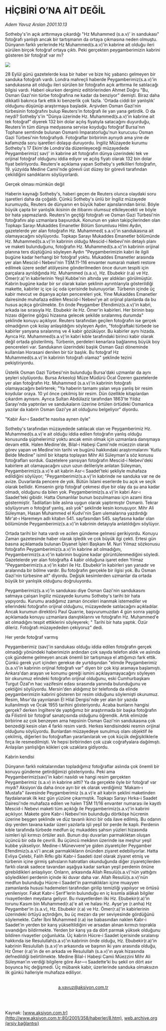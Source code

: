 # HİÇBİRİ O’NA AİT DEĞİL

*Adem Yavuz Arslan 2001.10.13*

<div>
 <p class="spot">
  Sotheby's'in açık arttırmaya çıkardığı  "Hz  Muhammed (s.a.v)' in sandukası" fotoğrafı  yanlıştı ancak bir tartışmanın da ortaya çıkmasına neden olmuştu. Dünyanın farklı yerlerinde Hz Muhammed(s.a.v)'in kabrine ait olduğu ileri sürülen birçok fotoğraf ortaya çıktı. Peki gerçekten peygamberimizin kabrini gösteren bir fotoğraf var mı?
 </p>
 <p class="metin">
 </p>
 <img border="0" src="/web/20020428172305im_/http://www.aksiyon.com.tr/2001/358/resimler/hic.jpg"/>
 <p class="metin">
  28 Eylül günü gazetelerde kısa bir haber ve bize hiç yabancı gelmeyen bir sanduka fotoğrafı vardı. Londra mahreçli haberde Peygamberimiz(s.a.v)'in sandukasına ait olduğu ileri sürülen bir fotoğrafın açık arttırma ile satılacağı bilgisi vardı. Haberi okurken dergimiz editörlerinden Ahmet Doğru "Bu, Osman Gazi'nin türbe fotoğrafına ne kadar da benziyor" demişti. Biraz daha dikkatli bakınca fark ettik ki benzerlik çok fazla. 'Ortada ciddi bir yanlışlık' olduğunu düşünüp araştırmaya başladık. Arşivden  Osman Gazi'nin türbesinin fotoğrafını bulup Reuters'in fotoğrafı ile yan yana getirdik. O da neydi? Sotheby's'in "Dünya üzerinde Hz. Muhammed(s.a.v)'in kabrine ait tek fotoğraf" diyerek 132 bin dolar açılış fiyatıyla satacağını duyurduğu, Reuters'in tüm dünya medyasına servise koyduğu fotoğraf Bursa'nın Tophane semtinde bulunan Osmanlı İmparatorluğu'nun kurucusu Osman Gazi Türbesi'nin fotoğrafıydı. Fotoğraflar birbirinin aynıydı ama yine de kafamızda soru işaretleri dolaşıp duruyordu. İngiliz Müzayede kurumu Sotheby's 17 Ekim'de Londra'da düzenleyeceği müzayedede Peygamberimiz( sav)' in kabrine ait fotoğrafın dünya üzerindeki tek ve orijinal fotoğraf olduğunu iddia ediyor ve açılış fiyatı olarak 132 bin dolar fiyat belirliyordu. Reuters'e açıklama yapan Sotheby's yetkilileri fotoğrafın, 19. yüzyılda Medine Camii'nde görevli üst düzey bir görevli tarafından çekildiğini sandıklarını söylüyorlardı.
 </p>
 <p class="metin">
  Gerçek olması mümkün değil
 </p>
 <p class="metin">
  Haberin kaynağı Sotheby's, haberi geçen de Reuters olunca olaydaki soru işaretleri daha da çoğaldı. Çünkü Sotheby's ünlü bir İngiliz müzayede kurumuydu, Reuters de dünyanın en büyük haber ajanslarından birisi. Böyle büyük çapta bir yanlışlık ikisinin de itibarını olumsuz etkileyecekti ve böyle bir hata yapmazlardı. Reuters'in geçtiği fotoğrafı ve Osman Gazi Türbesi'nin fotoğrafını alıp uzmanlara başvurduk. Konunun en yakın takipçilerinden olan Topkapı Sarayı  Mukaddes Emanetler Bölüm Sorumlusu Hilmi Aydın, gazetelerde yer alan fotoğrafın Hz. Muhammed( s.a.v)'in sandukasına ait olamayacağını söylüyordu. Topkapı Sarayı Mukaddes Emanetler bölümünde Hz. Muhammed(s.a.v)'in kabrinin olduğu Mescid-i Nebevi'nin detaylı planı ve maketi bulunduğunu, fotoğrafın Hz. Muhammed(s.a.v)'in kabrinin orijinal planına ters düştüğünü söyleyen Aydın "Peygamberimizin kabri ile ilgili bugüne kadar herhangi bir fotoğraf yoktu. Mukaddes Emanetler arasında yer alan Mescid-i Nebevi'nin TSM.11-116 envanter numaralı maketi restore edilmek üzere sedef atölyesine gönderilmeden önce durum tespiti için parçalara ayrıldığında Hz. Muhammed (s.a.v), Hz. Ebubekir (r.a) ve Hz. Ömer(r.a)'in kabirlerinin Yeşil Kubbe'nin altında yer aldıkları görülmüştür. Kabrin bugüne kadar bir sır olarak kalan şeklinin ayrıntılarıyla gösterildiği makette, kabirler iç içe üç oda içerisinde bulunuyorlar. Türbenin içinde üç kabir mevcut ve dışarıya açılan pencereleri yok. Yine Mukaddes Emanetler dairesinde muhafaza edilen Mescid-i Nebevi'ye ait orijinal planlarda da bu husus açıkça görülmekte. En önde Peygamber Efendimiz(s.a.v)'in kabri, arkada ise sırasıyla Hz. Ebubekir ile Hz. Ömer'in kabirleri. Her birinin başı hizası diğerine göğsü hizasına gelecek şekilde sıralanmış durumda" şeklinde konuyu açıklıyor. Reuters tarafından geçilen fotoğrafın ise gerçek olmadığının çok kolay anlaşıldığını söyleyen Aydın, "fotoğraftaki türbede ise kabirler yanyana sıralanmış ve 4 kabir gözüküyor. Bu kabirler aynı hizada. Ayrıca Hz. Muhammed(s.a.v)'in kabri kıble tarafındaki birinci kabir olarak değil ortada gösterilmiş. Türbenin, perdeleri kenarlara bağlanmış büyük boy pencereleri var. Sandukanın üzerindeki başlık Osman Gazi döneminde kullanılan Horasani denilen bir tür başlık. Bu fotoğraf Hz Muhammed(s.a.v)'in kabrinin fotoğrafı olamaz" şeklinde tezini pekiştiriyordu.
 </p>
 <p class="metin">
  Üstelik Osman Gazi Türbesi'nin bulunduğu Bursa'daki uzmanlar da aynı şeyleri söylüyordu. Bursa Arkeoloji Müze Müdürü Öcal Özeren gazetelerde yer alan fotoğrafın Hz. Muhammed (s.a.v)'in kabrinin fotoğrafı olamayacağını belirterek; "Ya haberin tamamı yalan veya yanlış bir resim koydular oraya. 10 yıl önce çekilmiş bir resim. Dün özellikle kitaplardan çıkardım aynısını. Ayrıca Sultan Abdülaziz tarafından 1863'te Yıldız Sarayı'nda yaptırılan ve sandukaların üzerine örtülen örtüdeki Osmanlıca yazılar da kabrin Osman Gazi'ye ait olduğunu belgeliyor" diyordu.
 </p>
 <p class="metin">
  "Kabir Âsr-ı Saadet'te nasılsa aynen öyle"
 </p>
 <p class="metin">
  Sotheby's tarafından müzayedede satılacak olan ve Peygamberimiz Hz. Muhammed(s.a.v)'e ait olduğu iddia edilen fotoğrafın yanlış olduğu konusunda şüphelerimiz yoktu ancak emin olmak için uzmanlara danışmaya devam ettik. Halen Medine'de, Bilal-i Habeşi Camii'nde müezzin olarak görev yapan ve Medine'nin tarihi ve bugünü hakkındaki araştırmalarını 'Kutlu Belde Medine" isimli bir kitapta toplayan Mihr Ali Süleyman'a söz konusu fotoğrafları sorduk. Gazetelere yansıyan fotoğrafın Mescid-i Nebevi'deki kabirlere ait olamayacağını uzun uzun delileriyle anlatan Süleyman, Peygamberimiz(s.a.v)'e ait kabrin Asr-ı Saadet'teki şekliyle muhafaza edildiğini söylüyor; "Peygamberimiz(s.a.v)'in kabrinde ne sanduka var ne de avize. Duvarlarda pencere de yok. Bütün İslami eserlerde bu açık ve seçik olarak bellidir. Kimsenin girip fotoğraf çekmesi diye bir olay da şu ana kadar olmadı, olduğunu da bilen yok. Peygamberimiz(s.a.v)'in kabri Asr-ı Saadet'teki gibidir. Hatta Osmanlılar bunun bozulmaması için azami itina göstermiştir. Tadilatları bile aslına uygun olarak yaptırmıştır Osmanlı. Tekrar söylüyorum o fotoğraf yanlış, aslı yok" şeklinde kesin konuşuyor. Mihr Ali Süleyman, Hasan Muhammed el Kudvi'nin Şam ulemalarına yazdırdığı Mir'at-ı Haremeyn adlı kitabın 541. sayfasından 545. sayfasına kadar olan bölümünde Peygamberimiz(s.a.v)'in kabrinin detayıyla anlatıldığını söylüyor.
 </p>
 <p class="metin">
  Ortada tarihi bir hata vardı ve acilen gündeme gelmesi gerikiyordu. Konuyu Zaman gazetesinde haber olarak işledik ve çok büyük ilgi çekti. Ertesi gün basına açıklamada bulunan Diyanet İşleri Başkanı M. Nuri Yılmaz sözkonusu fotoğrafın Peygamberimiz(s.a.v)'in kabrine ait olmadığını, Peygamberimiz(s.a.v)'in kabrinin bugüne kadar  görüntülenmediğini söyledi. Gazetelerde yer alan fotoğrafta 4 kabir olduğuna işaret eden Yılmaz "Peygamberimiz(s.a.v)'in kabri ile Hz. Ebubekir'in kabirleri yan yanadır ve aralarında bir bölme vardır. Bu fotoğrafın gerçekle  bir ilgisi yok. Bu Osman Gazi'nin türbesine ait" diyordu. Değişik kesimlerden uzmanlar da ortada büyük bir yanlışlık olduğunu doğruluyordu.
 </p>
 <p class="metin">
  Peygamberimiz(s.a.v)'in sandukası diye Osman Gazi'nin sandukasını satmaya çalışan İngiliz müzayede kurumu Sotheby's tarihi bir hata yapıyordu. Kurumu aradığımız zaman önceleri inanmak istemediler ve ellerindeki fotoğrafın orijinal olduğunu, müzayedede satılacağını açıkladılar. Ancak kurumun direktörü Paul Quarrie, başvurumuzdan 4 gün sonra yaptığı açıklamada konuyu uzmanlara danıştıklarını ve fotoğrafın Hz. Muhammed'e  ait olmadığını tespit ettiklerini söyleyerek; " Tarihi bir hata yaptık. Özür dileriz. Fotoğrafı müzayededen çekiyoruz" dedi.
 </p>
 <p class="metin">
  Her yerde fotoğraf varmış
 </p>
 <p class="metin">
  Peygamberimiz (sav)'in sandukası olduğu iddia edilen fotoğrafın gerçek olmadığı yönündeki haberimizin ardından çok sayıda telefon aldık ve aslında çok gündeme gelmeyen ancak önemli bir tartışmaya el attığımızı fark ettik. Çünkü gerek yurt içinden gerekse de yurtdışından "elimde Peygamberimiz (s.a.v)'in kabrinin orijinal fotoğrafı var" diyen bir çok kişi aramaya başlamıştı. Ankara'dan arayan ve konumu gereği ismini açıklayamayacağını söyleyen bir okurumuz elindeki fotoğrafın orijinal olduğunu, eski Cumhurbaşkanı Turgut Özal'ın hac vazifesini edası sırasında yanında bulunduğunu ve çektiğini söylüyordu. Mersin'den aldığımız bir telefonda da elinde peygamberimizin kabrini gösteren bir resim olduğunu söylemişti okurumuz. Resim, Mısır'da yayınlanan El Hilal Dergisi'nde yer alan bir yazıda kullanılmıştı ve Ocak 1955 tarihini gösteriyordu. Acaba bunların hangisi gerçek? derken İngiltere'de yaptığımız bir araştırmada bir başka fotoğrafın da Filistinli bir fotoğraf sanatçısında olduğunu öğrendik. Artık elimizde birbirine az çok benzeyen ama hepsinin Osman Gazi'nin sandukasına çok benzediği kesin olan 4 farklı resim vardı. Herkes kendisindeki resmin orijinal olduğunu söylüyordu. Bunlardan müzayedeye sunulmuş olanı objektif ile çekilmiş, diğerleri bu fotoğraftan yararlanılarak ve çok küçük değişikliklerle fırça ile resmedilmişti. Ve hepsi birbirinden çok uzak coğrafyalara dağılmıştı. Anlaşılan yanlışlığın kökleri çok uzaklara gidiyordu.
 </p>
 <p class="metin">
  Kabrin kendisi
 </p>
 <p class="metin">
  Dünyanın farklı noktalarından topladığımız fotoğraflar aslında çok önemli bir konuyu gündeme getirdiğimizi gösteriyordu. Peki ama Peygamberimiz(sav)'in kabri nasıldı ve hangi resim gerçekten Peygamberimiz (s.a.v) in kabrine aitti? Ya da gerçekte öyle bir fotoğraf var mıydı? Aksiyon'da daha önce ayrı bir ek olarak verdiğimiz  'Makam-ı Mustafa" ilavesinde Peygamberimiz (s.a.v)'e ait kabrin şeklini maketinden faydalanarak ilk kez gün yüzüne çıkarmıştık. Topkapı Sarayı Hırka-i Saadet Dairesi'nde  muhafaza edilen ve halen TSM 11/16 envanter numarası ile kayıtlı Mescid-i Nebevi maketi tüm açıklığı ile Peygamberimiz(s.a.v)'in kabrini açıklıyor. Makete göre Kabr-i Nebevi'nin bulunduğu dörtköşe hücrenin üzerine beşgen şeklinde ve düz tavanlı  ikinci bir oda ilave edilmiş. Bu odanın dışı yerden tavana kadar üzeri yazılarla işli yeşil bir perde ile kaplı. Perdenin kıble tarafında türbede medfun üç mukaddes şahsın yüzleri hizasında isimleri işli kırmızı örtüler asılı. Bunun dışı duvarları parmaklıktan oluşan üçüncü bir oda ile çevrili. Bu üçüncü mekânın üzerinde ise meşhur yeşil kubbe yükseliyor.  Medine-i Münevvere'ye giden ziyaretçiler Peygamber Efendimiz(s.a.v)'i ancak parmaklıkların önünden ziyaret edebiliyorlar. Hatta Evliya Çelebi, Falih Rıfkı gibi Kabr-i Saadeti özel olarak ziyaret etmiş ve türbenin içine girmiş şahısların hatıratları okunduğunda diğer ziyaretçilerden farklı olarak sadece tavandan aşağıya kadar sarkan yeşil perdenin önüne girebildikleri anlaşılıyor. Onların, arkasında Allah Resulü(s.a.v)'nün yattığını söyledikleri perdenin içinde iki duvar daha var. Allah Resulü(s.a.v)'nün medfun bulunduğu Hücre-i Saadet'in parmaklıkları içine muayyen zamanlarda hususi hademeleri tarafından  girilip temizliği yapılıyor ve örtüsü yenileniyor. Fakat Kabr-i Şerif'lerin bulunduğu en iç kısımla alâkalı bilgiler rivayetlerden meydana geliyor. Bu rivayetlerden ilki Hz. Ebubekir(r.a)'in torunu Kasım bin Muhammed(r.a)'e ait ve halası Hz.  Ayşe'ye (r.anha) Hz Peygamber'in (s.a.v), Hz. Ebubekir (r.a)  ve Hz. Ömer(r.a)'in kabirlerinin üzerindeki örtüyü açtırdığını, bu üç mezarı da yer seviyesinde gördüğünü söylemekte. Cafer İbni Muhammed (r.a) ise babasından naklen Kabr-i Saadet'in yerden bir karış yükseltildiğini ve arsadan alınan kırmızı toprakla sıvandığını bildirmekte. Yerden bir karış ya da dört parmak yüksek olduğunu bildiren rivayetler çoğunlukta. Üç kabrin Hücre-i Saadet içerisinde sıralanışı hakkında ise Resulullah(s.a.v)'ın kabrinin önde olduğu, Hz. Ebubekir(r.a)'in kabrinin Resulullah (s.a.v)'ın arkasında ve başının iki yanı arasında olduğu, Hz Ömer (r.a)'in de en arkada  ve Resulullah (s.a.v)'ın ayak hizasında defnedildiği belirtilmekte.  Medine Bilal-i Habeşi Camii Müezzini Mihr Ali Süleyman'ın verdiği bilgilere göre Âsr—ı Saadette'ki bu şekil on dört asır boyunca hiç değişmedi. Üç mübarek kabir, üzerlerinde sanduka olmaksızın ilk günkü halleriyle muhafaza ediliyor.
 </p>
 <br/>
 <center>
  <a class="anaorta" href="http://web.archive.org/web/20020428172305/mailto:a.yavuz@aksiyon.com.tr">
   a.yavuz@aksiyon.com.tr
  </a>
 </center>
 <br/>
 <br/>
 <br/>
</div>

Kaynak: [www.aksiyon.com.tr](http://www.aksiyon.com.tr:80/2001/358/haberler/8.htm), [web.archive.org (arşiv bağlantısı)](http://web.archive.org/web/20020428172305/http://www.aksiyon.com.tr:80/2001/358/haberler/8.htm)
